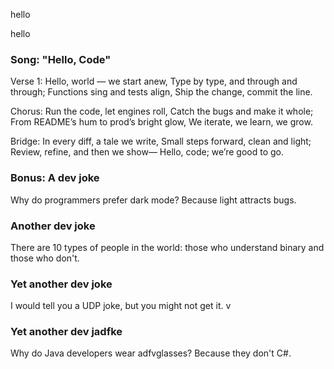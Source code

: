 
hello

hello

### Song: "Hello, Code"

Verse 1:
Hello, world — we start anew,
Type by type, and through and through;
Functions sing and tests align,
Ship the change, commit the line.

Chorus:
Run the code, let engines roll,
Catch the bugs and make it whole;
From README’s hum to prod’s bright glow,
We iterate, we learn, we grow.

Bridge:
In every diff, a tale we write,
Small steps forward, clean and light;
Review, refine, and then we show—
Hello, code; we’re good to go.

### Bonus: A dev joke

Why do programmers prefer dark mode? Because light attracts bugs.

### Another dev joke

There are 10 types of people in the world: those who understand binary and those who don't.

### Yet another dev joke

I would tell you a UDP joke, but you might not get it.
v

### Yet another dev jadfke

Why do Java developers wear adfvglasses? Because they don't C#.
